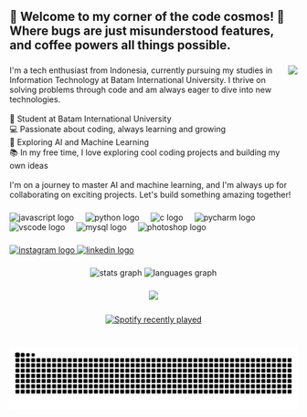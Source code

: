 <h2 align="left">👾 Welcome to my corner of the code cosmos! 🌌 Where bugs are just misunderstood features, and coffee powers all things possible.</h2>

###

<img align="right" height="170" src="https://i.imgflip.com/93d8mm.gif"  />

###

<p align="left">I'm a tech enthusiast from Indonesia, currently pursuing my studies in Information Technology at Batam International University. I thrive on solving problems through code and am always eager to dive into new technologies.<br><br>🔭 Student at Batam International University<br>💻 Passionate about coding, always learning and growing<br>🤖 Exploring AI and Machine Learning<br>📚 In my free time, I love exploring cool coding projects and building my own ideas<br><br>I'm on a journey to master AI and machine learning, and I'm always up for collaborating on exciting projects. Let's build something amazing together!</p>

###

<div align="left">
  <img src="https://cdn.jsdelivr.net/gh/devicons/devicon/icons/javascript/javascript-original.svg" height="30" alt="javascript logo"  />
  <img width="12" />
  <img src="https://cdn.jsdelivr.net/gh/devicons/devicon/icons/python/python-original.svg" height="30" alt="python logo"  />
  <img width="12" />
  <img src="https://cdn.jsdelivr.net/gh/devicons/devicon/icons/c/c-original.svg" height="30" alt="c logo"  />
  <img width="12" />
  <img src="https://cdn.jsdelivr.net/gh/devicons/devicon/icons/pycharm/pycharm-original.svg" height="30" alt="pycharm logo"  />
  <img width="12" />
  <img src="https://cdn.jsdelivr.net/gh/devicons/devicon/icons/vscode/vscode-original.svg" height="30" alt="vscode logo"  />
  <img width="12" />
  <img src="https://cdn.jsdelivr.net/gh/devicons/devicon/icons/mysql/mysql-original.svg" height="30" alt="mysql logo"  />
  <img width="12" />
  <img src="https://cdn.jsdelivr.net/gh/devicons/devicon/icons/photoshop/photoshop-plain.svg" height="30" alt="photoshop logo"  />
</div>

###

<div align="left">
  <a href="https://www.instagram.com/keppp_/" target="_blank">
    <img src="https://img.shields.io/static/v1?message=Instagram&logo=instagram&label=&color=E4405F&logoColor=white&labelColor=&style=for-the-badge" height="35" alt="instagram logo"  />
  </a>
  <a href="https://www.linkedin.com/in/kevin-chandra-b79938264/" target="_blank">
    <img src="https://img.shields.io/static/v1?message=LinkedIn&logo=linkedin&label=&color=0077B5&logoColor=white&labelColor=&style=for-the-badge" height="35" alt="linkedin logo"  />
  </a>
</div>

###

<div align="center">
  <img src="https://github-readme-stats.vercel.app/api?username=Rynx67&hide_title=false&hide_rank=false&show_icons=true&include_all_commits=true&count_private=true&disable_animations=false&theme=dracula&locale=en&hide_border=false" height="150" alt="stats graph"  />
  <img src="https://github-readme-stats.vercel.app/api/top-langs?username=Rynx67&locale=en&hide_title=false&layout=compact&card_width=320&langs_count=5&theme=dracula&hide_border=false" height="150" alt="languages graph"  />
</div>

###

<div align="center">
  <img src="https://profile-counter.glitch.me/Rynx67/count.svg?"  />
</div>

###

<div align="center">
  <a href="https://open.spotify.com/user/31dj2lrn7rf542y6hgn35lv6anla">
    <img src="https://spotify-recently-played-readme.vercel.app/api?user=31dj2lrn7rf542y6hgn35lv6anla&count=5&unique=true" alt="Spotify recently played"  />
  </a>
</div>

###

<br clear="both">

<img src="https://raw.githubusercontent.com/Rynx67/Rynx67/output/snake.svg" alt="Snake animation" />

###
